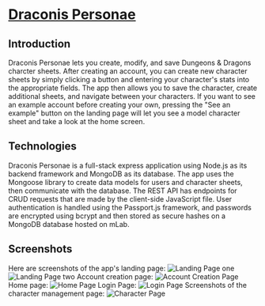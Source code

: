# <a href="https://floating-ravine-29030.herokuapp.com" target="_blank">Draconis Personae</a>

## Introduction
Draconis Personae lets you create, modify, and save Dungeons &amp; Dragons
charcter sheets. After creating an account, you can create new character 
sheets by simply clicking a button and entering your character's stats 
into the appropriate fields. The app then allows you to save the character, 
create additional sheets, and navigate between your characters. If you want 
to see an example account before creating your own, pressing the "See an 
example" button on the landing page will let you see a model character
sheet and take a look at the home screen.

## Technologies
Draconis Personae is a full-stack express application using Node.js as its 
backend framework and MongoDB as its database. The app uses the Mongoose 
library to create data models for users and character sheets, then communicate
with the database. The REST API has endpoints for CRUD requests that are made 
by the client-side JavaScript file. User authentication is handled using the 
Passport.js framework, and passwords are encrypted using bcrypt and then 
stored as secure hashes on a MongoDB database hosted on mLab.

## Screenshots
Here are screenshots of the app's landing page:
![Landing Page one](https://s3.us-east-2.amazonaws.com/readme.images/DPLandingPage1.png)
![Landing Page two](https://s3.us-east-2.amazonaws.com/readme.images/DPLandingPage2.png)
Account creation page:
![Account Creation Page](https://s3.us-east-2.amazonaws.com/readme.images/DPAccountCreation.png)
Home page:
![Home Page](https://s3.us-east-2.amazonaws.com/readme.images/DPHomeScreen.png)
Login Page:
![Login Page](https://s3.us-east-2.amazonaws.com/readme.images/DPLoginScreen.png)
Screenshots of the character management page:
![Character Page](https://s3.us-east-2.amazonaws.com/readme.images/DPCharMan.png)